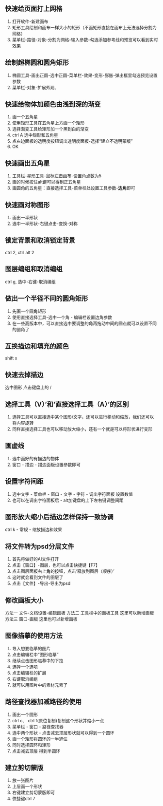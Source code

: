 ## 快速给页面打上网格
1. 打开软件-新建画布
2. 矩形工具绘制和画布一样大小的矩形（不画矩形直接在画布上无法选择分割为网格）
3. 菜单栏-路径-对象-分割为网格-输入参数-勾选添加参考线和预览可以看到实时效果
## 绘制超椭圆和圆角矩形
1. 椭圆工具-画出正圆-选中正圆-菜单栏-效果-变形-膨胀-弹出框里勾选预览设置参数
2. 菜单栏-对象-扩展外观、
## 快速给物体加颜色由浅到深的渐变
1. 画一个五角星
2. 使用矩形工具在五角星上方画一个矩形
3. 选择渐变工具给矩形加一个黑到白的渐变
4. ctrl A 选中矩形和五角星
5. 点右边面板的透明度按钮调出透明度面板-选择“建立不透明蒙版”
6. OK
## 快速画出五角星
1. 工具栏-星形工具-鼠标左击画布-设置角点数为5
2. 画的时候按住alt键可以得到正五角星
3. 画圆角的五角星：直接选择工具-菜单栏处设置工具参数-**边角**即可
## 快速画对称图形
1. 画出一半形状
2. 选中一半形状-右键点击-变换-对称
## 锁定背景和取消锁定背景
ctrl 2, ctrl alt 2
## 图层编组和取消编组
ctrl g, 选中-右键-取消编组
## 做出一个半径不同的圆角矩形
1. 先画一个圆角矩形
2. 使用直接选择工具-选中一个角 - 编辑栏设置边角参数
3. 在一些高版本中，可以直接选中要调整的角再拖动中间的圆点就可以设置不同的圆角了
## 互换描边和填充的颜色
shift x
## 快速去掉描边
选中图形 点击键盘上的 / 
## 选择工具（V）’和‘直接选择工具（A）’的区别
1. 选择工具可以直接选中某个图形/文字，还可以进行移动和缩放，我们还可以将内容旋转 
2. 同样直接选择工具也可以移动放大缩小，还有一个就是可以将形状进行变形
## 画虚线
1. 选中画好的有描边的物体
2. 窗口 - 描边 - 描边面板设置参数即可

## 设置字符间距
1. 选中文字 - 菜单栏 - 窗口 - 文字 - 字符 - 调出字符面板 设置数值
2. 也可以在调出字符面板后 - alt加键盘的上下左右键调整间距

## 图形放大缩小后描边怎样保持一致协调
ctrl k - 常规 - 缩放描边和效果

## 将文件转为psd分层文件
1. 首先将做好的AI文件打开
2. 点击【窗口】-图层，也可以点击快捷键【F7】
3. 点击图层面板右上角的按钮，点击‘释放到图层（顺序）’
4. 这时就会看到文件的图层了
5. 点击【文件】-导出-导出为psd

## 修改画板大小
方法一
文件-文档设置-编辑画板
方法二
工具栏中的画板工具  这里可以新增画板
方法三
窗口-画板  这里也可以新增画板

## 图像描摹的使用方法
1. 导入想要临摹的图片
2.  点击编辑栏中“图形临摹” 
3. 继续点击图形临摹中的下拉
4. 选择一个选项
5. 点击编辑栏的扩展
6. 右键取消编组
7. 就可以用图片中的素材元素了

## 路径查找器加减路径的使用
1. 画出一个圆形
2. ctrl c、 ctrl f(原位复制)复制这个形状并缩小一点
3. 菜单栏 - 窗口 - 路径查找器
4. 选中两个形状 -  点击减去顶层形状就可以得到一个圆环
5. 画一个矩形将圆环的一半遮住
6. 同时选择圆环和矩形
7. 点击减去顶层 得到半圆环
## 建立剪切蒙版
1. 放一张图片
2. 上层画一个形状
3.  右键建立剪切蒙版即可
4. 快捷键ctrl 7